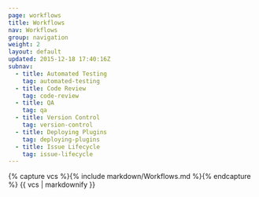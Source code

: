 ```yaml
---
page: workflows
title: Workflows
nav: Workflows
group: navigation
weight: 2
layout: default
updated: 2015-12-18 17:40:16Z
subnav:
  - title: Automated Testing
    tag: automated-testing
  - title: Code Review
    tag: code-review
  - title: QA
    tag: qa
  - title: Version Control
    tag: version-control
  - title: Deploying Plugins
    tag: deploying-plugins
  - title: Issue Lifecycle
    tag: issue-lifecycle
---
```


<div class="docs-section">
		{% capture vcs %}{% include markdown/Workflows.md %}{% endcapture %}
		{{ vcs | markdownify }}
</div>
